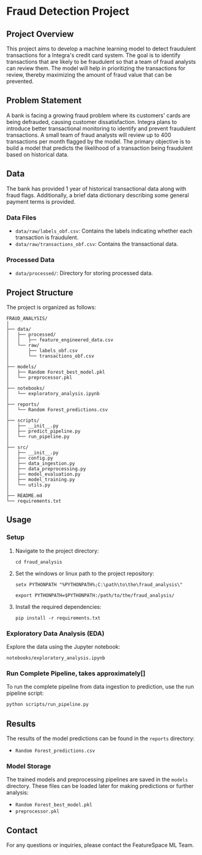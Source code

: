 # Fraud Detection Project

## Project Overview

This project aims to develop a machine learning model to detect fraudulent transactions for a Integra's credit card system. The goal is to identify transactions that are likely to be fraudulent so that a team of fraud analysts can review them. The model will help in prioritizing the transactions for review, thereby maximizing the amount of fraud value that can be prevented.

## Problem Statement

A bank is facing a growing fraud problem where its customers' cards are being defrauded, causing customer dissatisfaction. Integra plans to introduce better transactional monitoring to identify and prevent fraudulent transactions. A small team of fraud analysts will review up to 400 transactions per month flagged by the model. The primary objective is to build a model that predicts the likelihood of a transaction being fraudulent based on historical data.

## Data

The bank has provided 1 year of historical transactional data along with fraud flags. Additionally, a brief data dictionary describing some general payment terms is provided.

### Data Files

- `data/raw/labels_obf.csv`: Contains the labels indicating whether each transaction is fraudulent.
- `data/raw/transactions_obf.csv`: Contains the transactional data.

### Processed Data

- `data/processed/`: Directory for storing processed data.

## Project Structure

The project is organized as follows:

```
FRAUD_ANALYSIS/
│
├── data/
│   ├── processed/
│   │   ├── feature_engineered_data.csv
│   └── raw/
│       ├── labels_obf.csv
│       └── transactions_obf.csv
│
├── models/
│   ├── Random Forest_best_model.pkl
│   └── preprocessor.pkl
│
├── notebooks/
│   └── exploratory_analysis.ipynb
│
├── reports/
│   └── Random Forest_predictions.csv
│
├── scripts/
│   ├── __init__.py
│   ├── predict_pipeline.py
│   └── run_pipeline.py
│
├── src/
│   ├── __init__.py
│   ├── config.py
│   ├── data_ingestion.py
│   ├── data_preprocessing.py
│   ├── model_evaluation.py
│   ├── model_training.py
│   └── utils.py
│
├── README.md
└── requirements.txt
```

## Usage

### Setup

1. Navigate to the project directory:
   ```
   cd fraud_analysis
   ```

2. Set the windows or linux path to the project repository:
   ```
   setx PYTHONPATH "%PYTHONPATH%;C:\path\to\the\fraud_analysis\"
   
   export PYTHONPATH=$PYTHONPATH:/path/to/the/fraud_analysis/

   ```

3. Install the required dependencies:
   ```
   pip install -r requirements.txt
   ```


### Exploratory Data Analysis (EDA)

Explore the data using the Jupyter notebook:
```
notebooks/exploratory_analysis.ipynb
```


### Run Complete Pipeline, takes approximately[] 

To run the complete pipeline from data ingestion to prediction, use the run pipeline script:
```bash
python scripts/run_pipeline.py
```

## Results
The results of the model predictions can be found in the `reports` directory:
- `Random Forest_predictions.csv`

### Model Storage

The trained models and preprocessing pipelines are saved in the `models` directory. These files can be loaded later for making predictions or further analysis:
- `Random Forest_best_model.pkl`
- `preprocessor.pkl`


## Contact

For any questions or inquiries, please contact the FeatureSpace ML Team.
